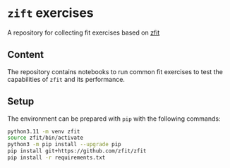 # `zift` exercises
A repository for collecting fit exercises based on [zfit](https://zfit.readthedocs.io/en/latest/)

## Content
The repository contains notebooks to run common fit exercises to test the capabilities of `zfit` and its performance.

## Setup
The environment can be prepared with `pip` with the following commands:
```bash
python3.11 -m venv zfit
source zfit/bin/activate
python3 -m pip install --upgrade pip
pip install git+https://github.com/zfit/zfit
pip install -r requirements.txt
```

